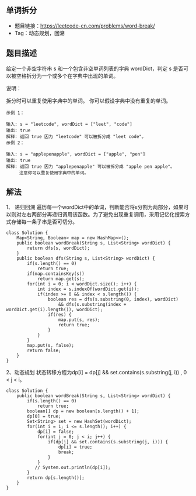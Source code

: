 ## 单词拆分

- 题目链接：https://leetcode-cn.com/problems/word-break/
- Tag：动态规划，回溯

## 题目描述

给定一个非空字符串 s 和一个包含非空单词列表的字典 wordDict，判定 s 是否可以被空格拆分为一个或多个在字典中出现的单词。

说明：

拆分时可以重复使用字典中的单词。
你可以假设字典中没有重复的单词。
```
示例 1：

输入: s = "leetcode", wordDict = ["leet", "code"]
输出: true
解释: 返回 true 因为 "leetcode" 可以被拆分成 "leet code"。
示例 2：

输入: s = "applepenapple", wordDict = ["apple", "pen"]
输出: true
解释: 返回 true 因为 "applepenapple" 可以被拆分成 "apple pen apple"。
     注意你可以重复使用字典中的单词。
```

## 解法
1、 递归回溯
遍历每一个wordDict中的单词，判断能否将s分割为两部分，如果可以则对左右两部分再递归调用该函数。为了避免出现重复调用，采用记忆化搜索方式存储每一条子串是否可切分。

```
class Solution {
    Map<String, Boolean> map = new HashMap<>();
    public boolean wordBreak(String s, List<String> wordDict) {
        return dfs(s, wordDict);
    }
    public boolean dfs(String s, List<String> wordDict) {
        if(s.length() == 0)
            return true;
        if(map.containsKey(s))
            return map.get(s);
        for(int i = 0; i < wordDict.size(); i++) {
            int index = s.indexOf(wordDict.get(i));
            if(index >= 0 && index < s.length()) {
                boolean res = dfs(s.substring(0, index), wordDict) 
                    && dfs(s.substring(index + wordDict.get(i).length()), wordDict);
                if(res) {
                    map.put(s, res);
                    return true;
                }
            }
        }
        map.put(s, false);
        return false;
    }
}
```

2、动态规划
状态转移方程为dp[i] = dp[j] && set.contains(s.substring(j, i)) , 0 < j < i。
```
class Solution {
    public boolean wordBreak(String s, List<String> wordDict) {
        if(s.length() == 0)
            return true;
        boolean[] dp = new boolean[s.length() + 1];
        dp[0] = true;
        Set<String> set = new HashSet(wordDict);
        for(int i = 1; i <= s.length(); i++) {
            dp[i] = false;
            for(int j = 0; j < i; j++) {
                if(dp[j] && set.contains(s.substring(j, i))) {
                    dp[i] = true;
                    break;
                }                
            }
           // System.out.println(dp[i]);
        }
        return dp[s.length()];
    }
}
```